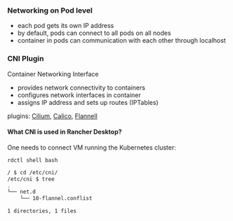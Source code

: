 ### Networking on Pod level

- each pod gets its own IP address
- by default, pods can connect to all pods on all nodes
- container in pods can communication with each other through localhost

### CNI Plugin

Container Networking Interface

- provides network connectivity to containers
- configures network interfaces in container
- assigns IP address and sets up routes (IPTables)

plugins: [Cilium](https://cilium.io/use-cases/cni/), [Calico](https://docs.tigera.io/calico/latest/getting-started/kubernetes/hardway/install-cni-plugin), [Flannell](https://github.com/flannel-io/flannel)

#### What CNI is used in Rancher Desktop?

One needs to connect VM running the Kubernetes cluster:

`rdctl shell bash`

```bash
/ $ cd /etc/cni/
/etc/cni $ tree
.
└── net.d
    └── 10-flannel.conflist

1 directories, 1 files
```